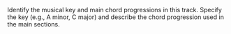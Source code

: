 Identify the musical key and main chord progressions in this track. Specify the key (e.g., A minor, C major) and describe the chord progression used in the main sections.
